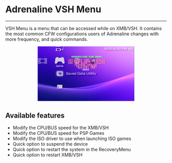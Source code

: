 # Adrenaline VSH Menu
---

VSH Menu is a menu that can be accessed while on XMB/VSH. It contains the most common CFW configurations users of Adrenaline changes with more frequency, and quick commands.

<p align="center">
<img src="./assets/07-vsh-menu.png" width="60%" />
</p>


## Available features

- Modify the CPU/BUS speed for the XMB/VSH
- Modify the CPU/BUS speed for PSP Games
- Modify the ISO driver to use when launching ISO games
- Quick option to suspend the device
- Quick option to restart the system in the RecoveryMenu
- Quick option to restart XMB/VSH
